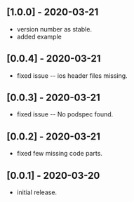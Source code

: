 ## [1.0.0] - 2020-03-21

- version number as stable.
- added example

## [0.0.4] - 2020-03-21

- fixed issue -- ios header files missing.

## [0.0.3] - 2020-03-21

- fixed issue -- No podspec found.

## [0.0.2] - 2020-03-21

- fixed few missing code parts.

## [0.0.1] - 2020-03-20

- initial release.

